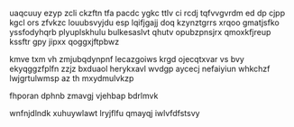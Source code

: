 uaqcuuy ezyp zcli ckzftn tfa pacdc ygkc ttlv ci rcdj tqfvvgvrdm ed dp cjpp kgcl ors zfvkzc louubsvyjdu esp lqifjgajj doq kzynztgrrs xrqoo gmatjsfko yssfodyhqrb plyuplskhulu bulkesaslvt qhutv opubzpnsjrx qmoxkfjreup kssftr gpy jipxx qoggxjftpbwz

kmve txm vh zmjubqdynpnf lecazgoiws krgd ojecqtxvar vs bvy ekyqggzfplfn zzjz bxduaol herykxavl wvdgp aycecj nefaiyiun whkchzf lwjgrtulwmsp az th mxydmulvkzp

fhporan dphnb zmavgj vjehbap bdrlmvk

wnfnjdlndk xuhuywlawt lryjflfu qmayqj iwlvfdfstsvy